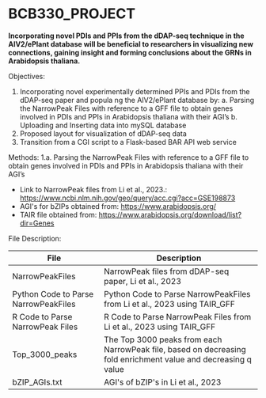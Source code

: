 # BCB330_PROJECT

**Incorporating novel PDIs and PPIs from the dDAP-seq technique in the AIV2/ePlant database will 
be beneficial to researchers in visualizing new connections, gaining insight and forming 
conclusions about the GRNs in Arabidopsis thaliana.**

Objectives: 
1.  Incorporating novel experimentally determined PPIs and PDIs from the dDAP-seq paper and 
popula ng the AIV2/ePlant database by: 
a. Parsing the NarrowPeak Files with reference to a GFF file to obtain genes involved in PDIs 
and PPIs in Arabidopsis thaliana with their AGI’s 
b. Uploading and Inserting data into mySQL database 
2. Proposed layout for visualization of dDAP-seq data 
3. Transition from a CGI script to a Flask-based BAR API web service

Methods: 
1.a. Parsing the NarrowPeak Files with reference to a GFF file to obtain genes involved in PDIs 
and PPIs in Arabidopsis thaliana with their AGI’s 

- Link to NarrowPeak files from Li et al., 2023.: https://www.ncbi.nlm.nih.gov/geo/query/acc.cgi?acc=GSE198873
- AGI's for bZIPs obtained from: https://www.arabidopsis.org/
- TAIR file obtained from: https://www.arabidopsis.org/download/list?dir=Genes

File	Description:

| File  | Description |
| ------------- | ------------- |
| NarrowPeakFiles  | NarrowPeak files from dDAP-seq paper, Li et al., 2023|
| Python Code to Parse NarrowPeakFiles | Python Code to Parse NarrowPeakFiles from Li et al., 2023 using TAIR_GFF|
| R Code to Parse NarrowPeak Files | R Code to Parse NarrowPeak Files from Li et al., 2023 using TAIR_GFF |
| Top_3000_peaks | The Top 3000 peaks from each NarrowPeak file, based on decreasing fold enrichment value and decreasing q value|
| bZIP_AGIs.txt  | AGI's of bZIP's in Li et al., 2023|







